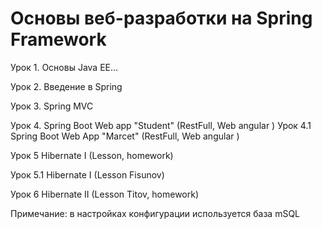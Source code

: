 # Основы веб-разработки на Spring Framework

Урок 1.  Основы Java EE...

Урок 2.  Введение в Spring

Урок 3.  Spring MVC

Урок 4.  Spring Boot Web app "Student" (RestFull, Web angular )
Урок 4.1 Spring Boot Web App "Marcet"  (RestFull, Web angular )

Урок 5   Hibernate I (Lesson, homework)

Урок 5.1 Hibernate I (Lesson Fisunov)

Урок 6   Hibernate II (Lesson Titov, homework)

Примечание: в настройках конфигурации используется база mSQL
